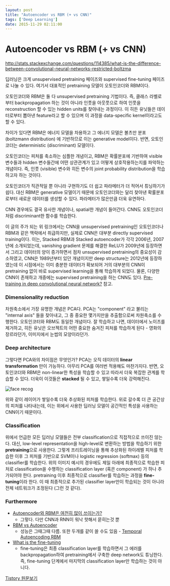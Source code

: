 ```yaml
---
layout: post
title: "Autoencoder vs RBM (+ vs CNN)"
tags: ['Deep Learning']
date: 2015-11-29 02:11:00
---
```

# Autoencoder vs RBM (+ vs CNN)

<http://stats.stackexchange.com/questions/114385/what-is-the-difference-between-convolutional-neural-networks-restricted-boltzma>

딥러닝은 크게 unsupervised pretraining 페이즈와 supervised fine-tuning 페이즈로 나눌 수 있다. 여기서 대표적인 pretraining 모델이 오토인코더와 RBM이다. 

오토인코더와 RBM은 둘 다 unsupervised pretraining 기법이다. 즉, 클래스 라벨로부터 backpropagation 하는 것이 아니라 인풋을 아웃풋으로 하여 인풋을 reconstruction 할 수 있는 hidden units를 찾아내는 과정이다. 이 히든 유닛들은 데이터로부터 뽑아낸 feature라고 할 수 있으며 이 과정을 data-specific kernel이라고도 할 수 있다. 

차이가 있다면 RBM은 에너지 모델을 차용하고 그 에너지 모델은 볼츠만 분포 (boltzmann distribution) 에 기반하므로 이는 generative model이다. 반면, 오토인코더는 deterministic (discriminant) 모델이다. 

오토인코더는 피처를 축소하는 심플한 개념이고, RBM은 확률분포에 기반하여 visible 변수들과 hidden 변수들간에 어떤 상관관계가 있고 어떻게 상호작용하는지를 파악하는 개념이다. 즉, 인풋 (visible) 변수와 히든 변수의 joint probability distribution을 학습하고자 하는 것이다.

오토인코더가 직관적일 뿐 아니라 구현하기도 더 쉽고 파라메터가 더 적어서 튜닝하기가 쉽다. 대신 RBM은 generative 모델이기 때문에 오토인코더와는 달리 찾아낸 확률분포로부터 새로운 데이터를 생성할 수 있다. 파라메터가 많은만큼 더욱 유연하다.

CNN 경우에도 결국 유사한 개념이나, spatial한 개념이 들어간다. CNN도 오토인코더처럼 discriminant한 함수를 학습한다. 

이 글의 주가 되는 위 링크에서는 CNN을 unsupervised pretraining인 오토인코더나 RBM과 같은 맥락에서 취급하지만, 실제로 CNN은 대부분 directly supervised training이다. 이는, Stacked RBM과 Stacked autoencoder가 각각 2006년, 2007년에 소개되었는데, vanishing gradient 문제를 해결한 ReLU가 2009년에 등장하면서 그리고 데이터의 양이 증가하면서 점차 unsupervised pretraining의 중요성이 감소하였고, CNN은 1989년부터 있던 개념이지만 deep structure는 2012년에 등장하였는데 이 시점에서는 이미 충분한 데이터가 확보되어 거의 대부분의 CNN이 pretraining 없이 바로 supervised learning을 통해 학습하게 되었다. 물론, 다양한 CNN이 존재하고 개중에는 supervised pretraining을 하는 CNN도 있다. [Pre-training in deep convolutional neural network?](http://stats.stackexchange.com/questions/163600/pre-training-in-deep-convolutional-neural-network) 참고.

### Dimensionality reduction

차원축소에서 가장 유명한 개념은 PCA다. PCA는 "component" 라고 불리는 "internal axis" 들을 찾아내고, 그 중 중요한 몇가지만을 추출함으로써 차원축소를 수행한다. 오토인코터와 RBM도 동일한 개념이다. 잘 학습하고 나면, 데이터에서 노이즈를 제거하고, 히든 유닛은 오브젝트의 어떤 중요한 숨겨진 피처를 학습하게 된다 - 영화의 장르라던가, 이미지에서 눈썹의 모양이라던가. 

### Deep architecture

그렇다면 PCA와의 차이점은 무엇인가? PCA는 오직 데이터의 **linear transformation** 만이 가능하다. 아무리 PCA를 여러번 적용해도 마찬가지다. 반면, 오토인코더와 RBM은 non-linear한 특성을 학습할 수 있고 따라서 더욱 복잡한 관계를 학습할 수 있다. 더욱이 이것들은 **stacked** 될 수 있고, 쌓일수록 더욱 강력해진다. 

![face recog](http://i.stack.imgur.com/oGBRR.jpg)

위와 같이 레이어가 쌓일수록 더욱 추상화된 피처를 학습한다. 위로 갈수록 더 큰 공간상의 피처를 나타내는데, 이는 위에서 사용한 딥러닝 모델이 공간적인 특성을 사용하는 CNN이기 때문이다.

### Classification

위에서 언급한 모든 딥러닝 모델들은 전부 classification으로 직접적으로 쓰이진 않는다. 대신, low-level representation을 high-level로 변환하는 방법을 학습하기 위한 **pretraining**으로 사용한다. 그렇게 프리트레이닝을 통해 추상화된 하이레벨 피처를 학습한 이후 그 피처를 기반으로 SVM이나 logistic regression (softmax) 등의 classifier를 학습한다. 위의 이미지 예시의 경우에도 제일 아래에 최종적으로 학습한 피처로 classification을 수행하는 classification layer (혹은 component) 가 하나 추가되어야 한다. pretraining 이후 최종적으로 classifier를 학습하는 과정을 **fine-tuning**이라 한다. 이 때 최종적으로 추가된 classifier layer만이 학습되는 것이 아니라 전체 네트워크가 조정된다 (그런 것 같다).

### Furthermore

  * [Autoencoder와 RBM은 여전히 많이 쓰이는가?](https://www.quora.com/Are-RBM-autoencoders-still-in-use-in-current-deep-learning-projects)
    * 그렇다. 다만 CNN과 RNN이 워낙 핫해서 묻히는것 뿐 
  * [RBM vs Autoencoder](https://www.quora.com/When-should-I-use-an-autoencoder-versus-an-RBM)
    * 성능은 그때그때 다름. 또한 두개를 같이 쓸 수도 있음 - [Temporal Autoencoding RBM](http://arxiv.org/pdf/1210.8353.pdf)
  * [What is the fine-tuning](http://metaoptimize.com/qa/questions/10918/what-exactly-is-the-fine-tuning-phase-in-deep-learning)
    * fine-tuning은 최종 classification layer를 학습하면서 그 에러를 backpropagation하여 pretraining에서 구축한 deep network도 튜닝한다. 즉, fine-tuning 단계에서 마지막의 classification layer만 학습하는 것이 아니다.


[Tistory 원문보기](http://khanrc.tistory.com/131)
